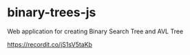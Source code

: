 # binary-trees-js

Web application for creating Binary Search Tree and AVL Tree

https://recordit.co/jS1sV5taKb
